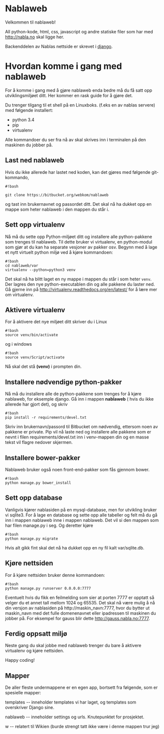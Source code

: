 # Nablaweb #

Velkommen til nablaweb!

All python-kode, html, css, javascript og andre statiske filer som har med http://nabla.no skal ligge her.

Backenddelen av Nablas nettside er skrevet i [django](http://djangoproject.org).

# Hvordan komme i gang med nablaweb #

For å komme i gang med å gjøre nablaweb enda bedre må du få satt opp utviklingsmiljøet ditt.
Her kommer en rask guide for å gjøre det.

Du trenger tilgang til et shell på en Linuxboks. (f.eks en av nablas servere) med følgende installert:

- python 3.4
- pip
- virtualenv


Alle kommandoer du ser fra nå av skal skrives inn i terminalen på den maskinen du jobber på.

## Last ned nablaweb ##
Hvis du ikke allerede har lastet ned koden, kan det gjøres med følgende git-kommando,

```
#!bash

git clone https://bitbucket.org/webkom/nablaweb

```
og tast inn brukernavnet og passordet ditt.
Det skal nå ha dukket opp en mappe som heter nablaweb i den mappen du står i.

## Sett opp virtualenv ##

Nå må du sette opp Python-miljøet ditt og installere alle python-pakkene som trenges til nablaweb.
Til dette bruker vi virtualenv, en python-modul som gjør at du kan ha separate vesjoner av pakker osv.
Begynn med å lage et nytt virtuelt python miljø ved å kjøre kommandoen:

```
#!bash
cd nablaweb/var
virtualenv --python=python3 venv

```
Det skal nå ha blitt laget en ny mappe i mappen du står i som heter `venv`. Der lagres den nye python-executablen din og alle pakkene du laster ned.
Gå gjerne inn på http://virtualenv.readthedocs.org/en/latest/ for å lære mer om virtualenv.

## Aktivere virtualenv ##
For å aktivere det nye miljøet ditt skriver du i Linux
```
#!bash
source venv/bin/activate

```
og i windows
```
#!bash
source venv/Script/activate

```

Nå skal det stå **(venv)** i prompten din.

## Installere nødvendige python-pakker ##
Nå må du installere alle de python-pakkene som trenges for å kjøre nablaweb, for eksemple django.
Gå inn i mappen **nablaweb** ( hvis du ikke allerede har gjort det), og skriv

```
#!bash
pip install -r requirements/devel.txt

```
Skriv inn brukernavn/passord til Bitbucket om nødvendig, ettersom noen av pakkene er private. Pip vil nå laste ned og installere alle pakkene som er nevnt i filen requirements/devel.txt inn i venv-mappen din og en masse tekst vil flagre nedover skjermen.

## Installere bower-pakker ##
Nablaweb bruker også noen front-end-pakker som fås gjennom bower.
```
#!bash
python manage.py bower_install

```

## Sett opp database ##
Vanligvis kjører nablasiden på en mysql-database, men for utvikling bruker vi sqlite3.
For å lage en database og sette opp alle tabeller og felt må du gå inn i mappen nablaweb inne i mappen nablaweb. Det vil si den mappen som har filen manage.py i seg. Og deretter kjøre 
```
#!bash
python manage.py migrate
```
Hvis alt gikk fint skal det nå ha dukket opp en ny fil kalt var/sqlite.db.

## Kjøre nettsiden ##
For å kjøre nettsiden bruker denne kommandoen:

```
#!bash
python manage.py runserver 0.0.0.0:7777
```
Eventuelt hvis du fikk en feilmelding som sier at porten 7777 er opptatt så velger du et annet tall mellom 1024 og 65535.
Det skal nå være mulig å nå din versjon av nablasiden på http://maskin_navn:7777, hvor du bytter ut maskin_navn med det fulle domenenavnet eller ipadressen til maskinen du jobber på. For eksempel for gauss blir dette http://gauss.nabla.no:7777.

## Ferdig oppsatt miljø ##
Neste gang du skal jobbe med nablaweb trenger du bare å aktivere virtualenv og kjøre nettsiden.

Happy coding!

## Mapper ##
De aller fleste undermappene er en egen app, bortsett fra følgende, som er
spesielle mapper:

templates -- inneholder templates vi har laget, og templates som overskriver
             Django sine.

nablaweb -- inneholder settings og urls. Knutepunktet for prosjektet.

w -- relatert til Wikien (burde strengt tatt ikke være i denne mappen trur jeg)